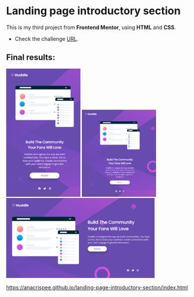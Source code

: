 # Landing page introductory section

This is my third project from **Frontend Mentor**, using **HTML** and **CSS**.

* Check the challenge [URL](https://www.frontendmentor.io/challenges/huddle-landing-page-with-a-single-introductory-section-B_2Wvxgi0).

## Final results:

<div>
  <img src="https://raw.githubusercontent.com/anacrispee/landing-page-introductory-section/main/images/phone.png" alt="Phone version" width="200px">
  <img src="https://raw.githubusercontent.com/anacrispee/landing-page-introductory-section/main/images/mobile.png" alt="Mobile version" width="200px">
  <img src="https://raw.githubusercontent.com/anacrispee/landing-page-introductory-section/main/images/desktop.png" alt="Desktop version" width="400px">
</div>

https://anacrispee.github.io/landing-page-introductory-section/index.html
